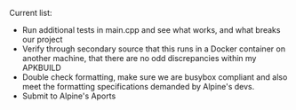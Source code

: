Current list:
- Run additional tests in main.cpp and see what works, and what breaks our project
- Verify through secondary source that this runs in a Docker container on another machine, that there are no odd discrepancies within my APKBUILD
- Double check formatting, make sure we are busybox compliant and also meet the formatting specifications demanded by Alpine's devs.
- Submit to Alpine's Aports
